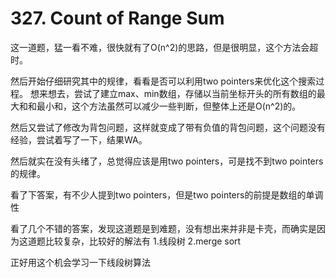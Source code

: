 # 327. Count of Range Sum

这一道题，猛一看不难，很快就有了O(n^2)的思路，但是很明显，这个方法会超时。

然后开始仔细研究其中的规律，看看是否可以利用two pointers来优化这个搜索过程。
想来想去，尝试了建立max、min数组，存储以当前坐标开头的所有数组的最大和和最小和，这个方法虽然可以减少一些判断，但整体上还是O(n^2)的。

然后又尝试了修改为背包问题，这样就变成了带有负值的背包问题，这个问题没有经验，尝试着写了一下，结果WA。

然后就实在没有头绪了，总觉得应该是用two pointers，可是找不到two pointers的规律。

看了下答案，有不少人提到two pointers，但是two pointers的前提是数组的单调性

看了几个不错的答案，发现这道题是到难题，没有想出来并非是卡壳，而确实是因为这道题比较复杂，比较好的解法有
1.线段树
2.merge sort

正好用这个机会学习一下线段树算法
